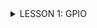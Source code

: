 <details>
  <summary>LESSON 1: GPIO</summary>
  Để sử dụng ngoại vi GPIO ta cần thực hiện các bước sau :
  ![image](https://github.com/user-attachments/assets/0c621346-dd76-4e1b-be1c-ae0e3be759b1)
  B1: Cấp xung clock cho ngoại vi
  Ta cần phải đọc vào diagram của mỗi loại để biết được cần phải cấp xung clock cho bus nào trên ngoại vi
  dưới đây là diagram của dòng stm32f103
  ![image](https://github.com/user-attachments/assets/6064d888-84fb-4ada-9d8f-b8004c4eab84)

Ví dụ: nếu bạn muốn sử dụng chân PA2 thì bạn phải cấp xung cho GPIO, muốn cấp xung cho GPIO thì phải cấp xung cho bus mà GPIO treo lên là APB2.
Trong VDK STM32 thì thanh ghi dùng để cấp clock là thanh ghi RCC
Mình sử dụng thư viện chuẩn, cú pháp để cấp/không cấp clock cho một ngoại vi là: RCC_@PeriphClockCmd(A, B) , với @ là tên bus mà mình muốn cấp clock(AHB, APB1, APB2), A là ngoại vi mà mình muốn cấp clock(RCC_APB2Periph_GPIOC,....), B là cho phép cấp/không cấp (ENABLE,...).

</details>
